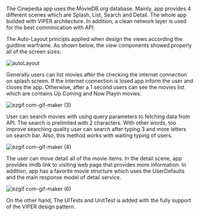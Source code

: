 The Cinepedia app uses the MovieDB.org database. Mainly, app provides 4 different scenes which are Splash, List, Search and Detail. 
The whole app builded with VIPER architecture. In addition, a clean network layer is used for the best comminication with API.

The Auto-Layout principls applied when design the views according the guidline warframe. As shown below, the view components showed properly all of the screen sizes:

![autoLayout](https://user-images.githubusercontent.com/88930979/165840238-6396b1ed-560e-436b-bdbd-4fae0ca3fcbd.png)


Generally users can list movies after the checking the internet connection on splash screen. If the internet connection is losed app inform the user and closes the app.
Otherwise, after a 1 second users can see the movies list which are contains Up Coming and Now Playin movies.

![ezgif com-gif-maker (3)](https://user-images.githubusercontent.com/88930979/165649345-92cdc46f-f164-4fcb-ae63-f523525571cd.gif)

User can search movies with using query parameters to fetching data from API. The search is prelimited with 2 characters. 
With other words, too improve searching quality user can search after typing 3 and more letters on search bar. Also, this method works with waiting typing of users.

![ezgif com-gif-maker (4)](https://user-images.githubusercontent.com/88930979/165650374-861b2d8e-2446-4c01-a40c-cd1f1b55617d.gif)

The user can move detail all of the movie items. In the detail scene, app provides imdb link to visiting web page that provides more information.
In addition, app has a favorite movie structure which uses the UserDefaults and the main response model of detail service.

![ezgif com-gif-maker (6)](https://user-images.githubusercontent.com/88930979/165650420-834c9323-1f6e-46e9-84dd-cff9cff23c73.gif)

On the other hand, The UITests and UnitTest is added with the fully support of the VIPER design pattern.

